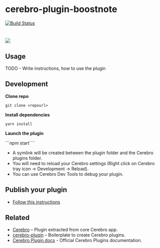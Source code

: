 # cerebro-plugin-boostnote

[![Build Status](https://travis-ci.org/brpaz/cerebro-plugin-boostnote.svg?branch=master)](https://travis-ci.org/brpaz/cerebro-plugin-boostnote)

> # 

![](demo.gif) 

## Usage

TODO - Write instructions, how to use the plugin

## Development

**Clone repo**

```
git clone <repourl>
```

**Install dependencies**

```
yarn install
```

**Launch the plugin**

```npm start````

- A symlink will be created between the plugin folder and the Cerebro plugins folder. 
- You will need to reload your Cerebro settings (Right click on Cerebro tray icon -> Development -> Reload).
- You can use Cerebro Dev Tools to debug your plugin.

## Publish your plugin

- [Follow this instructions](https://github.com/KELiON/cerebro/blob/master/docs/plugins/share.md)

## Related

* [Cerebro](http://github.com/KELiON/cerebro) – Plugin extracted from core Cerebro app.
* [cerebro-plugin](http://github.com/KELiON/cerebro-plugin) – Boilerplate to create Cerebro plugins.
* [Cerebro Plugin docs](https://github.com/KELiON/cerebro/tree/master/docs) - Official Cerebro Plugins documentation.

